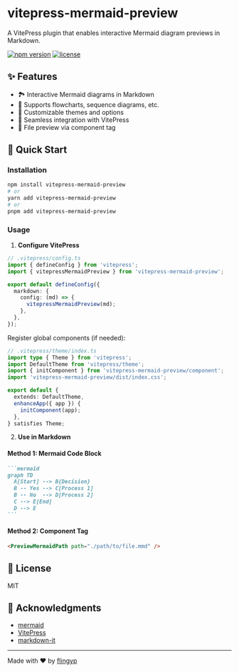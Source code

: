 # vitepress-mermaid-preview

A VitePress plugin that enables interactive Mermaid diagram previews in Markdown.

[![npm version](https://img.shields.io/npm/v/vitepress-mermaid-preview.svg)](https://www.npmjs.com/package/vitepress-mermaid-preview)
[![license](https://img.shields.io/npm/l/vitepress-mermaid-preview.svg)](https://github.com/flingyp/vitepress-mermaid-preview/blob/main/LICENSE)

## ✨ Features

- 🏞️ Interactive Mermaid diagrams in Markdown
- 📝 Supports flowcharts, sequence diagrams, etc.
- 🎨 Customizable themes and options
- 🔧 Seamless integration with VitePress
- 📁 File preview via component tag

## 🚀 Quick Start

### Installation

```bash
npm install vitepress-mermaid-preview
# or
yarn add vitepress-mermaid-preview
# or
pnpm add vitepress-mermaid-preview
```

### Usage

1. **Configure VitePress**

```typescript
// .vitepress/config.ts
import { defineConfig } from 'vitepress';
import { vitepressMermaidPreview } from 'vitepress-mermaid-preview';

export default defineConfig({
  markdown: {
    config: (md) => {
      vitepressMermaidPreview(md);
    },
  },
});
```

Register global components (if needed):

```typescript
// .vitepress/theme/index.ts
import type { Theme } from 'vitepress';
import DefaultTheme from 'vitepress/theme';
import { initComponent } from 'vitepress-mermaid-preview/component';
import 'vitepress-mermaid-preview/dist/index.css';

export default {
  extends: DefaultTheme,
  enhanceApp({ app }) {
    initComponent(app);
  },
} satisfies Theme;
```

2. **Use in Markdown**

#### Method 1: Mermaid Code Block

````markdown
```mermaid
graph TD
  A[Start] --> B{Decision}
  B -- Yes --> C[Process 1]
  B -- No  --> D[Process 2]
  C --> E[End]
  D --> E
```
````

#### Method 2: Component Tag

```markdown
<PreviewMermaidPath path="./path/to/file.mmd" />
```

## 📄 License

MIT

## 🙏 Acknowledgments

- [mermaid](https://github.com/mermaid-js/mermaid)
- [VitePress](https://vitepress.dev/)
- [markdown-it](https://github.com/markdown-it/markdown-it)

---

Made with ❤️ by [flingyp](https://github.com/flingyp)
